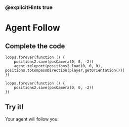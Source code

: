 ### @explicitHints true

# Agent Follow

## Complete the code

```blocks
loops.forever(function () {
    positions2.save(posCamera(0, 0, -2))
    agent.teleport(positions2.load(0, 0, 0), positions.toCompassDirection(player.getOrientation()))
})
```

```template
loops.forever(function () {
    positions2.save(posCamera(0, 0, -2))
})
```

## Try it!

Your agent will follow you.